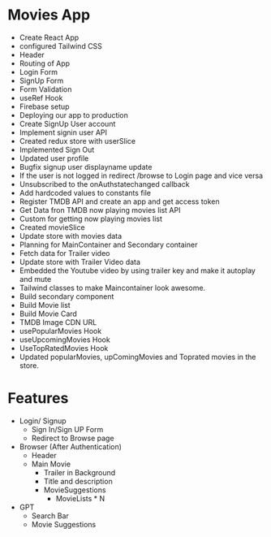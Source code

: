 # Movies App
- Create React App
- configured Tailwind CSS
- Header
- Routing of App
- Login Form
- SignUp Form
- Form Validation
- useRef Hook
- Firebase setup
- Deploying our app to production
- Create SignUp User account
- Implement signin user API
- Created redux store with userSlice
- Implemented Sign Out
- Updated user profile
- Bugfix signup user displayname update
- If the user is not logged in redirect /browse to Login page and vice versa
- Unsubscribed to the onAuthstatechanged callback
- Add hardcoded values to constants file
- Register TMDB API and create an app and get access token
- Get Data fron TMDB now playing movies list API
- Custom for getting now playing movies list
- Created movieSlice
- Update store with movies data
- Planning for MainContainer and Secondary container
- Fetch data for Trailer video
- Update store with Trailer Video data
- Embedded the Youtube video by using trailer key and make it autoplay and mute
- Tailwind classes to make Maincontainer look awesome.
- Build secondary component
- Build Movie list
- Build Movie Card
- TMDB Image CDN URL
- usePopularMovies Hook
- useUpcomingMovies Hook
- UseTopRatedMovies Hook
- Updated popularMovies, upComingMovies and Toprated movies in the store.


# Features
- Login/ Signup
    - Sign In/Sign UP Form
    - Redirect to Browse page
- Browser (After Authentication)
    - Header
    - Main Movie
        - Trailer in Background
        - Title and description
        - MovieSuggestions
            - MovieLists * N
- GPT
    - Search Bar
    - Movie Suggestions